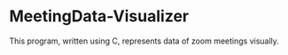 # MeetingData-Visualizer
This program, written using C, represents data of zoom meetings visually. 
